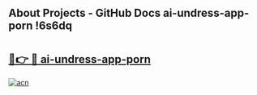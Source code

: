 ## About Projects - GitHub Docs ai-undress-app-porn !6s6dq

# <h2><a href="https://andorid.site?title=ai-undress-app-porn&ref=13PRO">🔗👉 🔴 ai-undress-app-porn</a></h2>

[![acn](https://github.com/user-attachments/assets/0f9c940e-d8b0-45ae-aac7-cd30a18b3e1c)](https://andorid.site?title=ai-undress-app-porn&ref=13PRO)


